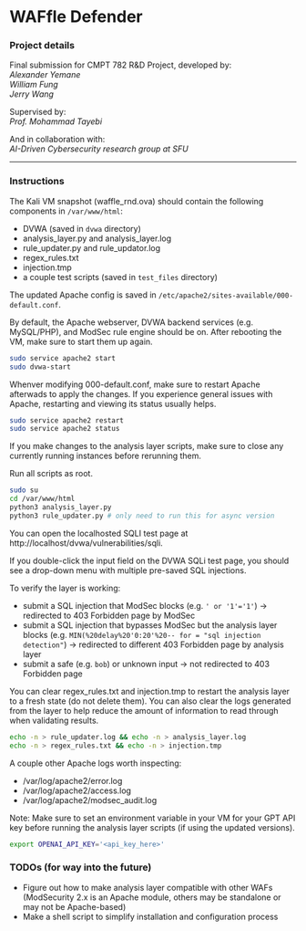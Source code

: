 # WAFfle Defender

### Project details

Final submission for CMPT 782 R&D Project, developed by:  
*Alexander Yemane*  
*William Fung*  
*Jerry Wang*  

Supervised by:  
*Prof. Mohammad Tayebi*

And in collaboration with:  
*AI-Driven Cybersecurity research group at SFU*

---

### Instructions

The Kali VM snapshot (waffle_rnd.ova) should contain the following components in `/var/www/html`:
- DVWA (saved in `dvwa` directory)
- analysis_layer.py and analysis_layer.log
- rule_updater.py and rule_updator.log
- regex_rules.txt
- injection.tmp
- a couple test scripts (saved in `test_files` directory)

The updated Apache config is saved in `/etc/apache2/sites-available/000-default.conf`.

By default, the Apache webserver, DVWA backend services (e.g. MySQL/PHP), and ModSec rule engine should be on. After rebooting the VM, make sure to start them up again.
```bash
sudo service apache2 start
sudo dvwa-start
```

Whenver modifying 000-default.conf, make sure to restart Apache afterwads to apply the changes. If you experience general issues with Apache, restarting and viewing its status usually helps.
```bash
sudo service apache2 restart
sudo service apache2 status
```

If you make changes to the analysis layer scripts, make sure to close any currently running instances before rerunning them.

Run all scripts as root.
```bash
sudo su
cd /var/www/html
python3 analysis_layer.py
python3 rule_updater.py # only need to run this for async version
```

You can open the localhosted SQLI test page at http://localhost/dvwa/vulnerabilities/sqli.

If you double-click the input field on the DVWA SQLi test page, you should see a drop-down menu with multiple pre-saved SQL injections.

To verify the layer is working:
- submit a SQL injection that ModSec blocks (e.g. `' or '1'='1'`) -> redirected to 403 Forbidden page by ModSec
- submit a SQL injection that bypasses ModSec but the analysis layer blocks (e.g. `MIN(%20delay%20'0:20'%20-- for = "sql injection detection"`) -> redirected to different 403 Forbidden page by analysis layer 
- submit a safe (e.g. `bob`) or unknown input -> not redirected to 403 Forbidden page

You can clear regex_rules.txt and injection.tmp to restart the analysis layer to a fresh state (do not delete them). You can also clear the logs generated from the layer to help reduce the amount of information to read through when validating results. 
```bash
echo -n > rule_updater.log && echo -n > analysis_layer.log
echo -n > regex_rules.txt && echo -n > injection.tmp
```

A couple other Apache logs worth inspecting:
- /var/log/apache2/error.log
- /var/log/apache2/access.log
- /var/log/apache2/modsec_audit.log

Note: Make sure to set an environment variable in your VM for your GPT API key before running the analysis layer scripts (if using the updated versions).
```bash
export OPENAI_API_KEY='<api_key_here>'
```

### TODOs (for way into the future) 
- Figure out how to make analysis layer compatible with other WAFs (ModSecurity 2.x is an Apache module, others may be standalone or may not be Apache-based)
- Make a shell script to simplify installation and configuration process

